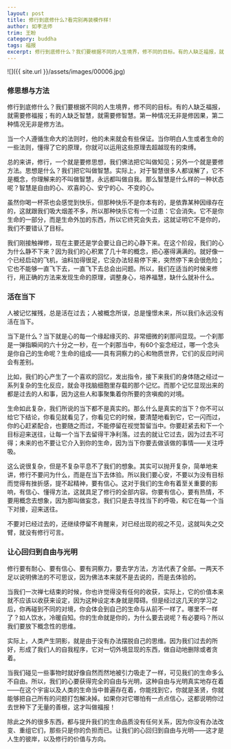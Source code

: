 ```yaml
---
layout: post
title: 修行到底修什么?看完别再装模作样!
author: 如孝法师
trim: 王盼
category: buddha
tags: 福报
excerpt: 修行到底修什么？我们要根据不同的人生境界，修不同的目标。有的人缺乏福报，就需要修福报；有的人缺乏智慧，就需要修智慧。第一种情况无非是修因果，第二种情况无非是修方法。
---
```


![]({{ site.url }}/assets/images/00006.jpg)

### 修思想与方法 ###

修行到底修什么？我们要根据不同的人生境界，修不同的目标。有的人缺乏福报，就需要修福报；有的人缺乏智慧，就需要修智慧。第一种情况无非是修因果，第二种情况无非是修方法。

当一个人遵循生命大的法则时，他的未来就会有些保证。当你明白人生或者生命的一些法则，懂得了它的原理，你就可以运用这些原理去超越现有的束缚。

总的来讲，修行，一个就是要修思想，我们佛法把它叫做知见；另外一个就是要修方法。思想是什么？我们把它叫做智慧。实际上，对于智慧很多人都误解了，它不是概念，你理解来的不叫做智慧，永远都叫做自我。那么智慧是什么样的一种状态呢？智慧是自由的心、欢喜的心、安宁的心、不变的心。

虽然你喝一杯茶也会感觉到快乐，但那种快乐不是你本有的，是依靠某种因缘存在的，这就跟我们吸大烟差不多，所以那种快乐它有一个过患：它会消失。它不是你生命的一部分，而是生命外加的东西，所以它终究会失去，这就证明它不是你的，我们不要错认了目标。

我们刚接触禅修，现在主要还是学会要让自己的心静下来。在这个阶段，我们的心为什么静不下来？因为我们的心积累了几十年的概念，把心塞得满满的。就好像一个已经启动的飞机，油料加得很足，它没办法轻易停下来，突然停下来会很危险；它也不能够一直飞下去，一直飞下去总会出问题。所以，我们在适当的时候来修行，用正确的方法来发现生命的原理，调整身心，培养福慧，缺什么就补什么。

### 活在当下 ###

人被记忆摧残，总是活在过去；人被概念所误，总是憧憬未来，所以我们永远没有活在当下。

当下是什么？当下就是心的每一个缘起缘灭的、非常细微的刹那间显现。一个刹那是一弹指瞬间的六十分之一秒，在一个刹那当中，有60个妄念经过，哪一个念头是你自己的生命呢？生命的组成——具有洞察力的心和物质世界，它们的反应时间会有差别。

比如，我们的心产生了一个喜欢的回忆，发出指令，接下来我们的身体随之经过一系列复杂的生化反应，就会寻找脑细胞里存载的那个记忆。而那个记忆显现出来的都是过去的人和事，因为这些人和事聚集着你所要的贪嗔痴的对境。

生命如此复杂，我们所说的当下都不是真实的。那么什么是真实的当下？你不可以给它下结论，你看见就看见了，你看见它的时候，要清楚地看到它，它一闪而过，你的心赶紧配合，也要随之而过，不能停留在视觉暂留当中。你要赶紧去和下一个目标迎来送往，让每一个当下去留得干净利落。过去的就让它过去，因为过去不可得；未来的也不要让它介入到你的生命，因为当下你要去做该做的事情——关注呼吸。

这么说很复杂，但是不复杂平息不了我们的想象。其实可以抛开复杂，简单地来讲，修行不要问为什么，而是在当下去体验。所以我们要心安，不要以为没有目标而觉得有挫折感，提不起精神，要有信心。这对于我们的生命有着至关重要的影响，有信心、懂得方法，这就具足了修行的全部内容。你要有信心，要有热情，不要用概念去想象，因为那叫做妄念，我们只是去寻找当下的呼吸，和它在每一个当下对接，迎来送往。

不要对已经过去的，还继续停留不肯醒来，对已经出现的视之不见，这就叫失之交臂，就没有修行可言。

### 让心回归到自由与光明 ###

修行要有耐心、要有信心、要有洞察力，要去学方法，方法代表了全部。一两天不足以说明佛法的不可思议，因为佛法本来就不是去说的，而是去体验的。

当我们一次禅七结束的时候，你也许觉得没有任何的收获，实际上，它的价值本来就不应该以收获来设定，因为这种设定本身就是障碍。但是经过这几天的学习之后，你再碰到不同的对境，你会体会到自己的生命与从前不一样了。哪里不一样了？如人饮水，冷暖自知。你的生命就是你的，为什么要去说呢？有必要吗？所以我们要放下概念性的思维。

实际上，人类产生阴影，就是由于没有办法摆脱自己的思维。因为我们过去的所好，形成了我们人的自我程序，它对一切外境显现的东西，做自动地删除或者贪着。

当我们碰见一些事物时就好像自然而然地被引力吸走了一样，可见我们的生命多么不自由。所以，我们的心要获得完全的自由与光明，这种自由与光明真实地存在着——在这个宇宙以及人类的生命当中普遍存在着，你能找到它，你就是圣贤，你就能够把自己所有的问题打包解决掉。如果你对它哪怕有一点点信心，这都说明你过去世种下了无量的善根，这才叫做福报！

除此之外的很多东西，都与提升我们的生命品质没有任何关系，因为你没有办法改变、重组它们，那些只是你的负担而已。让我们的心回归到自由与光明——这才是人生的彼岸，以及修行的价值与方向。
